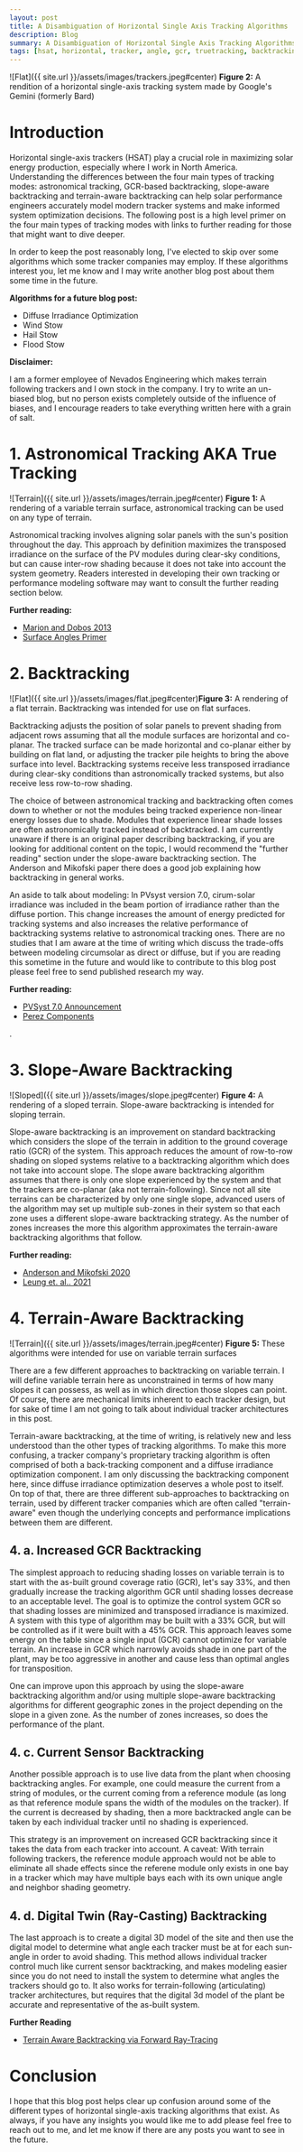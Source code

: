 ```yaml
---
layout: post
title: A Disambiguation of Horizontal Single Axis Tracking Algorithms
description: Blog
summary: A Disambiguation of Horizontal Single Axis Tracking Algorithms
tags: [hsat, horizontal, tracker, angle, gcr, truetracking, backtracking]
---
```





![Flat]({{ site.url }}/assets/images/trackers.jpeg#center)
**Figure 2:**  A rendition of a horizontal single-axis tracking system made by Google's Gemini (formerly Bard)

# Introduction

Horizontal single-axis trackers (HSAT) play a crucial role in maximizing solar energy production, especially where I work in North America. Understanding the differences between the four main types of tracking modes:  astronomical tracking, GCR-based backtracking, slope-aware backtracking and terrain-aware backtracking can help solar performance engineers accurately model modern tracker systems and make informed system optimization decisions.  The following post is a high level primer on the four main types of tracking modes with links to further reading for those that might want to dive deeper.  

In order to keep the post reasonably long, I've elected to skip over some algorithms which some tracker companies may employ.  If these algorithms interest you, let me know and I may write another blog post about them some time in the future.

**Algorithms for a future blog post:**

- Diffuse Irradiance Optimization
- Wind Stow
- Hail Stow
- Flood Stow

**Disclaimer:**

I am a former employee of Nevados Engineering which makes terrain following trackers and I own stock in the company.   I try to write an un-biased blog, but no person exists completely outside of the influence of biases, and I encourage readers to take everything written here with a grain of salt. 

# 1. Astronomical Tracking AKA True Tracking

![Terrain]({{ site.url }}/assets/images/terrain.jpeg#center)
**Figure 1:**  A rendering of a variable terrain surface, astronomical tracking can be used on any type of terrain.

Astronomical tracking involves aligning solar panels with the sun's position throughout the day. This approach by definition maximizes the transposed irradiance on the surface of the PV modules during clear-sky conditions, but can cause inter-row shading because it does not take into account the system geometry.  Readers interested in developing their own tracking or performance modeling software may want to consult the further reading section below.  

**Further reading:** 
- [Marion and Dobos 2013](https://github.com/kurt-rhee/pv-model-comparison/blob/main/tracking_angle_models/Marion_and_Dobos.pdf)
- [Surface Angles Primer](https://github.com/pvlib/pvlib-python/issues/1911)


# 2. Backtracking

![Flat]({{ site.url }}/assets/images/flat.jpeg#center)**Figure 3:**  A rendering of a flat terrain.   Backtracking was intended for use on flat surfaces.

Backtracking adjusts the position of solar panels to prevent shading from adjacent rows assuming that all the module surfaces are horizontal and co-planar. The tracked surface can be made horizontal and co-planar either by building on flat land, or adjusting the tracker pile heights to bring the above surface into level.  Backtracking systems receive less transposed irradiance during clear-sky conditions than astronomically tracked systems, but also receive less row-to-row shading.  

The choice of between astronomical tracking and backtracking often comes down to whether or not the modules being tracked experience non-linear energy losses due to shade.  Modules that experience linear shade losses are often astronomically tracked instead of backtracked.  I am currently unaware if there is an original paper describing backtracking, if you are looking for additional content on the topic, I would recommend the "further reading" section under the slope-aware backtracking section.  The Anderson and Mikofski paper there does a good job explaining how backtracking in general works.

An aside to talk about modeling:  In PVsyst version 7.0, cirum-solar irradiance was included in the beam portion of irradiance rather than the diffuse portion.  This change increases the amount of energy predicted for tracking systems and also increases the relative performance of backtracking systems relative to astronomical tracking ones.  There are no studies that I am aware at the time of writing which discuss the trade-offs between modeling circumsolar as direct or diffuse, but if you are reading this sometime in the future and would like to contribute to this blog post please feel free to send published research my way.

**Further reading:**
- [PVSyst 7.0 Announcement](https://forum.pvsyst.com/topic/2135-new-circumsolar-treatment-in-v-70/)
- [Perez Components](https://pvpmc.sandia.gov/modeling-guide/1-weather-design-inputs/plane-of-array-poa-irradiance/calculating-poa-irradiance/poa-sky-diffuse/perez-sky-diffuse-model/)

.
# 3. Slope-Aware Backtracking

![Sloped]({{ site.url }}/assets/images/slope.jpeg#center)
**Figure 4:**  A rendering of a sloped terrain.  Slope-aware backtracking is intended for sloping terrain.

Slope-aware backtracking is an improvement on standard backtracking which considers the slope of the terrain in addition to the ground coverage ratio (GCR) of the system.  This approach reduces the amount of row-to-row shading on sloped systems relative to a backtracking algorithm which does not take into account slope.  The slope aware backtracking algorithm assumes that there is only one slope experienced by the system and that the trackers are co-planar (aka not terrain-following).  Since not all site terrains can be characterized by only one single slope, advanced users of the algorithm may set up multiple sub-zones in their system so that each zone uses a different slope-aware backtracking strategy.  As the number of zones increases the more this algorithm approximates the terrain-aware backtracking algorithms that follow.

**Further reading:**
- [Anderson and Mikofski 2020](https://github.com/kurt-rhee/pv-model-comparison/blob/main/tracking_angle_models/Anderson_Mikofski_2020.pdf)
- [Leung et. al.. 2021](https://ieeexplore.ieee.org/abstract/document/9573469)

# 4. Terrain-Aware Backtracking

![Terrain]({{ site.url }}/assets/images/terrain.jpeg#center)
**Figure 5:**  These algorithms were intended for use on variable terrain surfaces

There are a few different approaches to backtracking on variable terrain.  I will define variable terrain here as unconstrained in terms of how many slopes it can possess, as well as in which direction those slopes can point.  Of course, there are mechanical limits inherent to each tracker design, but for sake of time I am not going to talk about individual tracker architectures in this post.

Terrain-aware backtracking, at the time of writing, is relatively new and less understood than the other types of tracking algorithms.  To make this more confusing, a tracker company's proprietary tracking algorithm is often comprised of both a back-tracking component and a diffuse irradiance optimization component. I am only  discussing the backtracking component here, since diffuse irradiance optimization deserves a whole post to itself.  On top of that, there are three different sub-approaches to backtracking on terrain, used by different tracker companies which are often called "terrain-aware" even though the underlying concepts and performance implications between them are different.


## 4. a. Increased GCR Backtracking

The simplest approach to reducing shading losses on variable terrain is to start with the as-built ground coverage ratio (GCR), let's say 33%, and then gradually increase the tracking algorithm GCR until shading losses decrease to an acceptable level.  The goal is to optimize the control system GCR so that shading losses are minimized and transposed irradiance is maximized.  A system with this type of algorithm may be built with a 33% GCR, but will be controlled as if it were built with a 45% GCR.  This approach leaves some energy on the table since a single input (GCR) cannot optimize for variable terrain.  An increase in GCR which narrowly avoids shade in one part of the plant, may be too aggressive in another and cause less than optimal angles for transposition.

One can improve upon this approach by using the slope-aware backtracking algorithm and/or using multiple slope-aware backtracking algorithms for different geographic zones in the project depending on the slope in a given zone.  As the number of zones increases, so does the performance of the plant. 

## 4. c. Current Sensor Backtracking

Another possible approach is to use live data from the plant when choosing backtracking angles.  For example, one could measure the current from a string of modules, or the current coming from a reference module (as long as that reference module spans the width of the modules on the tracker).  If the current is decreased by shading, then a more backtracked angle can be taken by each individual tracker until no shading is experienced.  

This strategy is an improvement on increased GCR backtracking since it takes the data from each tracker into account.  A caveat:  With terrain following trackers, the reference module approach would not be able to eliminate all shade effects since the referene module only exists in one bay in a tracker which may have multiple bays each with its own unique angle and neighbor shading geometry.

## 4. d. Digital Twin (Ray-Casting) Backtracking

The last approach is to create a digital 3D model of the site and then use the digital model to determine what angle each tracker must be at for each sun-angle in order to avoid shading.  This method allows individual tracker control much like current sensor backtracking, and makes modeling easier since you do not need to install the system to determine what angles the trackers should go to.  It also works for terrain-following (articulating) tracker architectures, but requires that the digital 3d model of the plant be accurate and representative of the as-built system.  

**Further Reading**
- [Terrain Aware Backtracking via Forward Ray-Tracing](https://ieeexplore.ieee.org/document/9938554)

# Conclusion

I hope that this blog post helps clear up confusion around some of the different types of horizontal single-axis tracking algorithms that exist.  As always, if you have any insights you would like me to add please feel free to reach out to me, and let me know if there are any posts you want to see in the future.